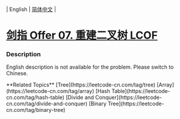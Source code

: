 | English | [简体中文](README.md) |

# [剑指 Offer 07. 重建二叉树 LCOF](https://leetcode-cn.com/problems/zhong-jian-er-cha-shu-lcof)
 ### Description
<p>English description is not available for the problem. Please switch to Chinese.</p>
**Related Topics**  [Tree](https://leetcode-cn.com/tag/tree) [Array](https://leetcode-cn.com/tag/array) [Hash Table](https://leetcode-cn.com/tag/hash-table) [Divide and Conquer](https://leetcode-cn.com/tag/divide-and-conquer) [Binary Tree](https://leetcode-cn.com/tag/binary-tree) 